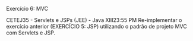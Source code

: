 Exercício 6: MVC

CETEJ35 - Servlets e JSPs (JEE) - Java XIII23:55 PM
Re-implementar o exercício anterior (EXERCÍCIO 5: JSP) utilizando o padrão de projeto MVC com Servlets e JSP. 

